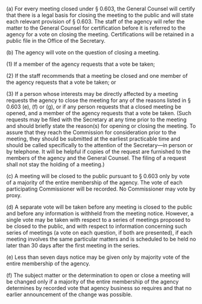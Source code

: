 (a) For every meeting closed under § 0.603, the General Counsel will certify that there is a legal basis for closing the meeting to the public and will state each relevant provision of § 0.603. The staff of the agency will refer the matter to the General Counsel for certification before it is referred to the agency for a vote on closing the meeting. Certifications will be retained in a public file in the Office of the Secretary.

(b) The agency will vote on the question of closing a meeting.

(1) If a member of the agency requests that a vote be taken;

(2) If the staff recommends that a meeting be closed and one member of the agency requests that a vote be taken; or

(3) If a person whose interests may be directly affected by a meeting requests the agency to close the meeting for any of the reasons listed in § 0.603 (e), (f) or (g), or if any person requests that a closed meeting be opened, and a member of the agency requests that a vote be taken. (Such requests may be filed with the Secretary at any time prior to the meeting and should briefly state the reason(s) for opening or closing the meeting. To assure that they reach the Commission for consideration prior to the meeting, they should be submitted at the earliest practicable time and should be called specifically to the attention of the Secretary—in person or by telephone. It will be helpful if copies of the request are furnished to the members of the agency and the General Counsel. The filing of a request shall not stay the holding of a meeting.)

(c) A meeting will be closed to the public pursuant to § 0.603 only by vote of a majority of the entire membership of the agency. The vote of each participating Commissioner will be recorded. No Commissioner may vote by proxy.

(d) A separate vote will be taken before any meeting is closed to the public and before any information is withheld from the meeting notice. However, a single vote may be taken with respect to a series of meetings proposed to be closed to the public, and with respect to information concerning such series of meetings (a vote on each question, if both are presented), if each meeting involves the same particular matters and is scheduled to be held no later than 30 days after the first meeting in the series.

(e) Less than seven days notice may be given only by majority vote of the entire membership of the agency.

(f) The subject matter or the determination to open or close a meeting will be changed only if a majority of the entire membership of the agency determines by recorded vote that agency business so requires and that no earlier announcement of the change was possible.

